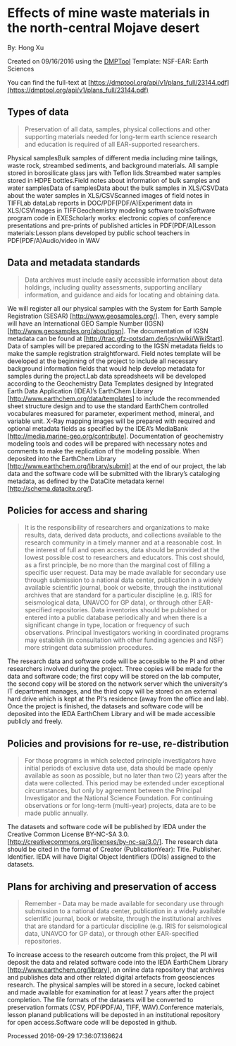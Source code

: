 # Effects of mine waste materials in the north-central Mojave desert

By: Hong Xu

Created on 09/16/2016 using the [DMPTool](https://dmp.cdlib.org/) Template: NSF-EAR: Earth Sciences

You can find the full-text at [https://dmptool.org/api/v1/plans_full/23144.pdf](https://dmptool.org/api/v1/plans_full/23144.pdf) 

## Types of data

> Preservation of all data, samples, physical collections and other supporting materials needed for long-term earth science research and education is required of all EAR-supported researchers.

Physical samplesBulk samples of different media including mine tailings, waste rock, streambed sediments, and background materials. All sample stored in borosilicate glass jars with Teflon lids.Streambed water samples stored in HDPE bottles.Field notes about information of bulk samples and water samplesData of samplesData about the bulk samples in XLS/CSVData about the water samples in XLS/CSVScanned images of field notes in TIFFLab dataLab reports in DOC/PDF(PDF/A)Experiment data in XLS/CSVImages in TIFFGeochemistry modeling software toolsSoftware program code in EXEScholarly works: electronic copies of conference presentations and pre-prints of published articles in PDF(PDF/A)Lesson materials:Lesson plans developed by public school teachers in PDF(PDF/A)Audio/video in WAV

## Data and metadata standards

> Data archives must include easily accessible information about data holdings, including quality assessments, supporting ancillary information, and guidance and aids for locating and obtaining data.

We will register all our physical samples with the System for Earth Sample Registration (SESAR) [http://www.geosamples.org/]. Then, every sample will have an International GEO Sample Number (IGSN) [http://www.geosamples.org/aboutigsn]. The documentation of IGSN metadata can be found at [http://trac.gfz-potsdam.de/igsn/wiki/WikiStart]. Data of samples will be prepared according to the IGSN metadata fields to make the sample registration straightforward. Field notes template will be developed at the beginning of the project to include all necessary background information fields that would help develop metadata for samples during the project.Lab data spreadsheets will be developed according to the Geochemistry Data Templates designed by Integrated Earth Data Application (IDEA)&rsquo;s EarthChem Library [http://www.earthchem.org/data/templates] to include the recommended sheet structure design and to use the standard EarthChem controlled vocabulares measured for parameter, experiment method, mineral, and variable unit. X-Ray mapping images will be prepared with required and optional metadata fields as specified by the IDEA&rsquo;s MediaBank [http://media.marine-geo.org/contribute]. Documentation of geochemistry modeling tools and codes will be prepared with necessary notes and comments to make the replication of the modeling possible. When deposited into the EarthChem Library [http://www.earthchem.org/library/submit] at the end of our project, the lab data and the software code will be submitted with the library&rsquo;s cataloging metadata, as defined by the DataCite metadata kernel [http://schema.datacite.org/].

## Policies for access and sharing

> It is the responsibility of researchers and organizations to make results, data, derived data products, and collections available to the research community in a timely manner and at a reasonable cost.  In the interest of full and open access, data should be provided at the lowest possible cost to researchers and educators. This cost should, as a first principle, be no more than the marginal cost of filling a specific user request. Data may be made available for secondary use through submission to a national data center, publication in a widely available scientific journal, book or website, through the institutional archives that are standard for a particular discipline (e.g. IRIS for seismological data, UNAVCO for GP data), or through other EAR-specified repositories. Data inventories should be published or entered into a public database periodically and when there is a significant change in type, location or frequency of such observations. Principal Investigators working in coordinated programs may establish (in consultation with other funding agencies and NSF) more stringent data submission procedures.

The research data and software code will be accessible to the PI and other researchers involved during the project. Three copies will be made for the data and software code; the first copy will be stored on the lab computer, the second copy will be stored on the network server which the universityʻs IT department manages, and the third copy will be stored on an external hard drive which is kept at the PIʻs residence (away from the office and lab). Once the project is finished, the datasets and software code will be deposited into the IEDA EarthChem Library and will be made accessible publicly and freely.

## Policies and provisions for re-use, re-distribution

> For those programs in which selected principle investigators have initial periods of exclusive data use, data should be made openly available as soon as possible, but no later than two (2) years after the data were collected. This period may be extended under exceptional circumstances, but only by agreement between the Principal Investigator and the National Science Foundation. For continuing observations or for long-term (multi-year) projects, data are to be made public annually.

The datasets and software code will be published by IEDA under the Creative Common License BY-NC-SA 3.0. [http://creativecommons.org/licenses/by-nc-sa/3.0/]. The research data should be cited in the format of Creator (PublicationYear): Title. Publisher. Identifier. IEDA will have Digital Object Identifiers (DOIs) assigned to the datasets.

## Plans for archiving and preservation of access

> Remember - Data may be made available for secondary use through submission to a national data center, publication in a widely available scientific journal, book or website, through the institutional archives that are standard for a particular discipline (e.g. IRIS for seismological data, UNAVCO for GP data), or through other EAR-specified repositories.

To increase access to the research outcome from this project, the PI will deposit the data and related software code into the IEDA EarthChem Library [http://www.earthchem.org/library], an online data repository that archives and publishes data and other related digital artefacts from geosciences research. The physical samples will be stored in a secure, locked cabinet and made available for examination for at least 7 years after the project completion. The file formats of the datasets will be converted to preservation formats (CSV, PDF(PDF/A), TIFF, WAV).Conference materials, lesson planand publications will be deposted in an institutional repository for open access.Software code will be deposted in github.

Processed 2016-09-29 17:36:07.136624
